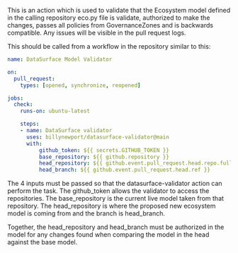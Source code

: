 This is an action which is used to validate that the Ecosystem model defined in the calling repository eco.py file is validate, 
authorized to make the changes, passes all policies from GovernanceZones and is backwards compatible. Any issues will be visible in the
pull request logs.

This should be called from a workflow in the repository similar to this:

```yaml
name: DataSurface Model Validator

on:
  pull_request:
    types: [opened, synchronize, reopened]

jobs:
  check:
    runs-on: ubuntu-latest

    steps:
    - name: DataSurface validator
      uses: billynewport/datasurface-validator@main
      with:
          github_token: ${{ secrets.GITHUB_TOKEN }}      
          base_repository: ${{ github.repository }}
          head_repository: ${{ github.event.pull_request.head.repo.full_name }}
          head_branch: ${{ github.event.pull_request.head.ref }}          

```

The 4 inputs must be passed so that the datasurface-validator action can perform the task. The github_token allows
the validator to access the repositories. The base_repository is the current live model taken from that repository.
The head_repository is where the proposed new ecosystem model is coming from and the branch is head_branch. 

Together, the head_repository and head_branch must be authorized in the model for any changes found when comparing the model in the 
head against the base model.
